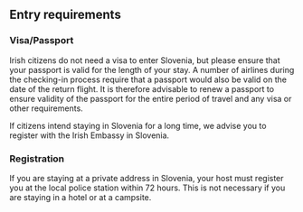 ## Entry requirements

### **Visa/Passport**

Irish citizens do not need a visa to enter Slovenia, but please ensure that your passport is valid for the length of your stay. A number of airlines during the checking-in process require that a passport would also be valid on the date of the return flight. It is therefore advisable to renew a passport to ensure validity of the passport for the entire period of travel and any visa or other requirements.

If citizens intend staying in Slovenia for a long time, we advise you to register with the Irish Embassy in Slovenia.

### **Registration**

If you are staying at a private address in Slovenia, your host must register you at the local police station within 72 hours. This is not necessary if you are staying in a hotel or at a campsite.
